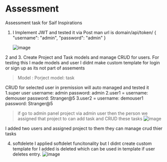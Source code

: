 # Assessment
Assessment task for Saif Inspirations

1. I Implement JWT and tested it via Post man
   url is domain/api/token/
   {
    "username": "admin",
    "password": "admin"
}
 
   ![image](https://github.com/aijazmahdavi/assessment/assets/135382053/ab54d2fa-35d5-4726-a7ca-20587adf11a6)


2 and 3. Create Project and Task models and manage CRUD for users.
For testing this I made models and user I didnt make custom template for login or sign up as its not part of assements
> Model : Porject
> model: task

CRUD for selected user in premission will auto managed and tested it
1.super user username: admin password: admin
2.user1 = username: demouser password: Stranger@5
3.user2 = username: demouser1 password: Stranger@5


> if go to admin panel project via admin user then the person we assigned that project to can add task and CRUD these tasks
![image](https://github.com/aijazmahdavi/assessment/assets/135382053/4f7a5ad8-3b53-4400-ab35-745d78480837)


I added two users and assigned project to them they can manage crud thier tasks 

4. softdelete
   I applied softdelet funcitonality but I didnt create custom template for I added is deleted which can be used in template if user deletes entry.
   ![image](https://github.com/aijazmahdavi/Assessment/assets/135382053/3e0a0f8e-a506-452d-bcfa-3f9272e3be4e)
 
